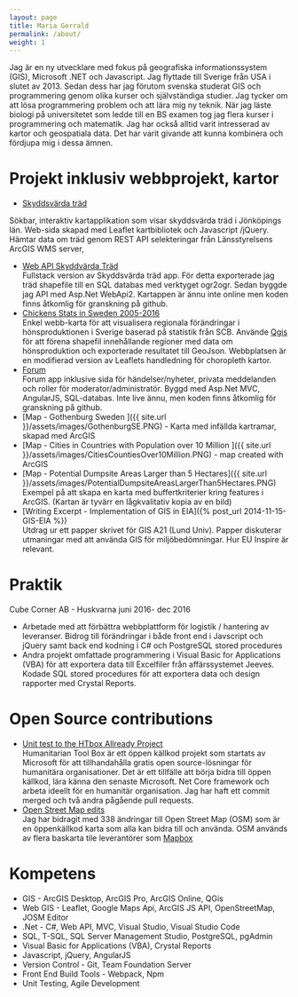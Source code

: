 ```yaml
---
layout: page
title: Maria Gerrald
permalink: /about/
weight: 1
---
```


Jag är en ny utvecklare med fokus på geografiska informationssystem (GIS), Microsoft .NET och Javascript. Jag flyttade till Sverige från USA i slutet av 2013.  Sedan dess har jag förutom svenska studerat GIS och programmering genom olika kurser och självständiga studier. Jag tycker om att lösa programmering problem och att lära mig ny teknik.  När jag läste biologi på universitetet som ledde till en BS examen tog jag flera kurser i programmering och matematik.  Jag har också alltid varit intresserad av kartor och geospatiala data.  Det har varit givande att kunna kombinera och fördjupa mig i dessa ämnen.

<!--I am a junior developer with focus and training in GIS, Microsoft .Net framework and Javascript.   I moved to Sweden from the United States in late 2013.   While learning Swedish, I have had the opportunity to study GIS and programming through formal coursework as well as independent learning.  I enjoy solving coding problems and learning new technologies.  Years ago while completing my Bachelors of Science in Biology, I had enjoyed taking courses in programming and math.  I have also always liked maps and geospatial information.   It is rewarding to be able to combine these two interests and return to study and work in these areas again.    -->

# Projekt inklusiv webbprojekt, kartor

- <a href="https://skyddsvarda-trad-jkpg.surge.sh/" target="_blank">Skyddsvärda träd</a>  
<!--(provide link to site and to github code)  -->
Sökbar, interaktiv kartapplikation som visar skyddsvärda träd i Jönköpings län.  Web-sida skapad med Leaflet kartbibliotek och Javascript /jQuery.  Hämtar data om träd genom REST API selekteringar från Länsstyrelsens ArcGIS WMS server,
- <a href="https://github.com/marigerr/TreesWebAPI/tree/master/BigTrees" target="_blank">Web API Skyddvärda Träd</a>  
Fullstack version av Skyddsvärda träd app.  För detta exporterade jag träd shapefile till en SQL databas med verktyget ogr2ogr.  Sedan byggde jag API med Asp.Net WebApi2.  Kartappen är ännu inte online men koden finns åtkomlig för granskning på github.   
- <a href="http://chicken-stats-2005-2016-se.surge.sh/" target="_blank">Chickens Stats in Sweden 2005-2016</a>  
Enkel webb-karta för att visualisera regionala förändringar i hönsproduktionen i Sverige baserad på statistik från SCB.  Använde <a href="http://www.qgis.org/en/site/ " target="_blank">Qgis</a> för att förena shapefil innehållande regioner med data om hönsproduktion och exporterade resultatet till GeoJson.  Webbplatsen är en modifierad version av Leaflets handledning för choropleth kartor.    
- <a href="https://github.com/marigerr/forum" target="_blank">Forum</a>   
Forum app inklusive sida för händelser/nyheter, privata meddelanden och roller för moderator/administratör.  Byggd med Asp.Net MVC, AngularJS, SQL-databas.  Inte live ännu, men koden finns åtkomlig för granskning på github.  
- [Map - Gothenburg Sweden ]({{ site.url }}/assets/images/GothenburgSE.PNG) - Karta med infällda kartramar, skapad med ArcGIS
- [Map - Cities in Countries with Population over 10 Million ]({{ site.url }}/assets/images/CitiesCountiesOver10Million.PNG) - map created with ArcGIS 
- [Map - Potential Dumpsite Areas Larger than 5 Hectares]({{ site.url }}/assets/images/PotentialDumpsiteAreasLargerThan5Hectares.PNG)  
Exempel på att skapa en karta med buffertkriterier kring features i ArcGIS. (Kartan är tyvärr en lågkvalitativ kopia av en bild)  
- [Writing Excerpt - Implementation of GIS in EIA]({% post_url 2014-11-15-GIS-EIA %})  
Utdrag ur ett papper skrivet för GIS A21 (Lund Univ). Papper diskuterar utmaningar med att använda GIS för miljöbedömningar. Hur EU Inspire är relevant.
   

# Praktik

Cube Corner AB - Huskvarna juni 2016- dec 2016  
- Arbetade med att förbättra webbplattform för logistik / hantering av leveranser.  Bidrog till förändringar i både front end i Javscript och jQuery samt back end kodning i C# och PostgreSQL stored procedures    
- Andra projekt omfattade programmering i Visual Basic for Applications (VBA) för att exportera data till Excelfiler från affärssystemet Jeeves. Kodade SQL stored procedures för att exportera  data och design rapporter med Crystal Reports.   
  

# Open Source contributions
<!--- [Humanitarian Tool Box](http://www.htbox.org/)-->
- <a href="https://github.com/HTBox/allReady/pull/2000/files" target="_blank">Unit test to the HTbox Allready Project</a>   
Humanitarian Tool Box är ett öppen källkod projekt som startats av Microsoft för att tillhandahålla gratis open source-lösningar för humanitära organisationer. Det är ett tillfälle att börja bidra till öppen källkod, lära känna den senaste Microsoft. Net Core framework och arbeta ideellt för en humanitär organisation. Jag har haft ett commit merged och två andra pågående pull requests.     
- <a href="https://www.openstreetmap.org/user/marigerr/history#map=9/58.0917/14.6338" target="_blank">Open Street Map edits</a>   
Jag har bidragit med 338 ändringar till Open Street Map (OSM) som är en öppenkällkod karta som alla kan bidra till och använda. OSM används av flera baskarta tile leverantörer som [Mapbox](https://www.mapbox.com/) 

# Kompetens

- GIS - ArcGIS Desktop, ArcGIS Pro, ArcGIS Online, QGis
- Web GIS - Leaflet, Google Maps Api, ArcGIS JS API, OpenStreetMap, JOSM Editor 
- .Net - C#, Web API, MVC, Visual Studio, Visual Studio Code
- SQL, T-SQL, SQL Server Management Studio, PostgreSQL, pgAdmin
- Visual Basic for Applications (VBA), Crystal Reports
- Javascript, jQuery, AngularJS
- Version Control - Git, Team Foundation Server
- Front End Build Tools - Webpack, Npm
- Unit Testing, Agile Development

<!--Projects I'm working on can be viewed on github at 
{% include icon-github.html username="marigerr" %} -->
<!--[marigerr](https://github.com/marigerr)-->

<!--# Recent Formal Programming Coursework

- Asp.Net development - Lexicon  Jönköping  
Coursework covered both front and back-end languages and frameworks including:  
C#, Asp.Net MVC, SQL, javascript, jquery, angularJS, bootstrap, unit testing, agile development
- GIS A21 - Lund University    
Analys av geografiska data i raster och vektor form samt kartografisk och grafisk presentation av digitalt kartmaterial och tillämpningarna.  
    Coursework examples:  
    - [Excerpt from final paper]({% post_url 2014-11-15-GIS-EIA %})      
    [Sri Lanka Monthly Income by District]({{ site.url }}/assets/images/SriLankaAvgMonthlyIncomeDistrict.PNG)
     <!--[Potential Dumpsite Areas]({{ site.url }}/assets/images/PotentialDumpsiteAreas.PNG)
    - [Potential Dumpsite Areas Larger than 5 Hectares]({{ site.url }}/assets/images/PotentialDumpsiteAreasLargerThan5Hectares.PNG)
    - [Gothenburg Sweden ]({{ site.url }}/assets/images/GothenburgSE.PNG) 
*<span style="font-size: 12px">map image quality is low due being old pdf copy of map and no current ArcGIS subscription.  I plan to recreate soon with QGis</span>  -->
